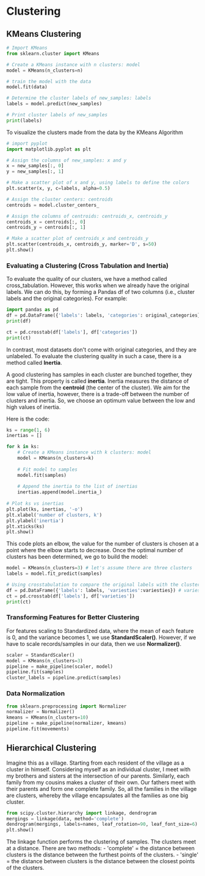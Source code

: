 # Clustering
## KMeans Clustering

```python
# Import KMeans
from sklearn.cluster import KMeans

# Create a KMeans instance with n clusters: model
model = KMeans(n_clusters=n)

# train the model with the data
model.fit(data)

# Determine the cluster labels of new_samples: labels
labels = model.predict(new_samples)

# Print cluster labels of new_samples
print(labels)
```

To visualize the clusters made from the data by the KMeans Algorithm

```python
# import pyplot
import matplotlib.pyplot as plt

# Assign the columns of new_samples: x and y
x = new_samples[:, 0]
y = new_samples[:, 1]

# Make a scatter plot of x and y, using labels to define the colors
plt.scatter(x, y, c=labels, alpha=0.5)

# Assign the cluster centers: centroids
centroids = model.cluster_centers_

# Assign the columns of centroids: centroids_x, centroids_y
centroids_x = centroids[:, 0]
centroids_y = centroids[:, 1]

# Make a scatter plot of centroids_x and centroids_y
plt.scatter(centroids_x, centroids_y, marker='D', s=50)
plt.show()
```

### Evaluating a Clustering (Cross Tabulation and Inertia)
To evaluate the quality of our clusters, we have a method called cross_tabulation. However, this works when we already have the original labels. We can do this, by forming a Pandas df
of two columns (i.e., cluster labels and the original categories). For example:

```python
import pandas as pd
df = pd.DataFrame({'labels': labels, 'categories': original_categories})
print(df)
```

```python
ct = pd.crosstab(df['labels'], df['categories'])
print(ct)
```

In contrast, most datasets don't come with original categories, and they are unlabeled. To evaluate the clustering quality in such a case, there is a method called **Inertia**.

A good clustering has samples in each cluster are bunched together, they are tight. This property is called **inertia**. Inertia measures the distance of each sample
from the **centroid** (the center of the cluster). We aim for the low value of inertia, however, there is a trade-off between the number of clusters and inertia. So, we choose
an optimum value between the low and high values of inertia.

Here is the code:

```python
ks = range(1, 6)
inertias = []

for k in ks:
    # Create a KMeans instance with k clusters: model
    model = KMeans(n_clusters=k)
    
    # Fit model to samples
    model.fit(samples)
    
    # Append the inertia to the list of inertias
    inertias.append(model.inertia_)
    
# Plot ks vs inertias
plt.plot(ks, inertias, '-o')
plt.xlabel('number of clusters, k')
plt.ylabel('inertia')
plt.xticks(ks)
plt.show()
```

This code plots an elbow, the value for the number of clusters is chosen at a point where the elbow starts to decrease.
Once the optimal number of clusters has been determined, we go to build the model:
```python
model = KMeans(n_clusters=3) # let's assume there are three clusters
labels = model.fit_predict(samples)

# Using crosstabulation to compare the original labels with the clusters' labels:
df = pd.DataFrame({'labels': labels, 'variesties':variesties}) # variesties is the orginal list of labels
ct = pd.crosstab(df['labels'], df['varieties'])
print(ct)
```

### Transforming Features for Better Clustering
For features scaling to Standardized data, where the mean of each feature is 0, and the variance becomes 1, we use **StandardScaler()**.
However, if we have to scale records/samples in our data, then we use **Normalizer()**.

```python
scaler = StandardScaler()
model = KMeans(n_clusters=3)
pipeline = make_pipeline(scaler, model)
pipeline.fit(samples)
cluster_labels = pipeline.predict(samples)
```
### Data Normalization

```python
from sklearn.preprocessing import Normalizer
normalizer = Normalizer()
kmeans = KMeans(n_clusters=10)
pipeline = make_pipeline(normalizer, kmeans)
pipeline.fit(movements)
```

## Hierarchical Clustering

Imagine this as a village. Starting from each resident of the village as a cluster in himself. Considering myself as an individual cluster, I meet with my brothers and sisters
at the intersection of our parents. Similarly, each family from my cousins makes a cluster of their own. Our fathers meet with their parents and form one complete family. So, all the families in the village are clusters, whereby the village encapsulates all the families as one big cluster.

```python
from scipy.cluster.hierarchy import linkage, dendrogram
mergings = linkage(data, method='complete')
dendrogram(mergings, labels=names, leaf_rotation=90, leaf_font_size=6)
plt.show()
```

The linkage function performs the clustering of samples. The clusters meet at a distance. There are two methods:
    - 'complete' = the distance between clusters is the distance between the furthest points of the clusters.
    - 'single' = the distance between clusters is the distance between the closest points of the clusters.


     








